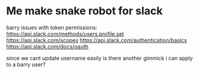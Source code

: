 # Me make snake robot for slack

barry issues with token permissions:
https://api.slack.com/methods/users.profile.set
https://api.slack.com/scopes
https://api.slack.com/authentication/basics
https://api.slack.com/docs/oauth

since we cant update username easily is there another gimmick i can apply to a barry user?